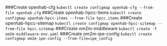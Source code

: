 ###Create openhab-cfg
`kubectl create configmap openhab-cfg --from-file openhab.cfg`
###Create openhab-hpcc-items
`kubectl create configmap openhab-hpcc-items --from-file hpcc.items`
###Create openhab-hpcc-sitemap
`kubectl create configmap openhab-hpcc-sitemap --from-file hpcc.sitemap`
###Create om2m-middleware
`kubectl create -f om2m-middleware-env.yaml`
###Create om2m-ipe-config
`kubectl create configmap om2m-ipe-config --from-file=ipe_config`


